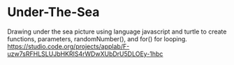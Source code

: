 # Under-The-Sea
Drawing under the sea picture using language javascript and turtle to create functions, parameters, randomNumber(), and for() for looping. 
https://studio.code.org/projects/applab/F-uzw7sRFHLSLUJbHKRIS4rWDwXUbDrU5DLOEy-1hbc
